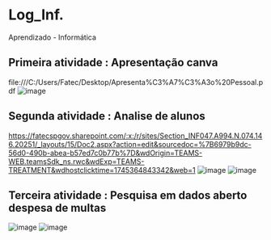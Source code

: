 # Log_Inf.
Aprendizado - Informática

## Primeira atividade : Apresentação canva
file:///C:/Users/Fatec/Desktop/Apresenta%C3%A7%C3%A3o%20Pessoal.pdf
![image](https://github.com/user-attachments/assets/f692560e-e415-417d-82ed-60f48fe522a4)

## Segunda atividade : Analise de alunos
https://fatecspgov.sharepoint.com/:x:/r/sites/Section_INF047.A994.N.074.146.20251/_layouts/15/Doc2.aspx?action=edit&sourcedoc=%7B6979b9dc-56d0-490b-abea-b57ed7c0b77b%7D&wdOrigin=TEAMS-WEB.teamsSdk_ns.rwc&wdExp=TEAMS-TREATMENT&wdhostclicktime=1745364843342&web=1
![image](https://github.com/user-attachments/assets/798075e8-c277-4c7f-9043-396b3c603ee1)
![image](https://github.com/user-attachments/assets/99f60e79-db00-4a09-8e6d-f01ef82efdfb)

## Terceira atividade : Pesquisa em dados aberto despesa de multas
![image](https://github.com/user-attachments/assets/acb19501-07c6-4652-848b-964e2f9a3575)
![image](https://github.com/user-attachments/assets/4918f724-7f84-4232-a787-5e7a18c8aeb4)


